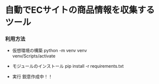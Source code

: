 # 自動でECサイトの商品情報を収集するツール

### 利用方法
* 仮想環境の構築
python -m venv venv<br>
venv/Scripts/activate<br>

* モジュールのインストール
pip install -r requirements.txt<br>

* 実行
鋭意作成中！！